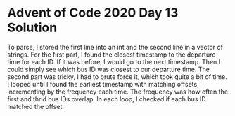 # Advent of Code 2020 Day 13 Solution
To parse, I stored the first line into an int and the second line in a vector of strings. For the first part, I found the closest timestamp to the departure time for each ID. If it was before, I would go to the next timestamp. Then I could simply see which bus ID was closest to our departure time. The second part was tricky, I had to brute force it, which took quite a bit of time. I looped until I found the earliest timestamp with matching offsets, incrementing by the frequency each time. The frequency was how often the first and thrid bus IDs overlap. In each loop, I checked if each bus ID matched the offset.  